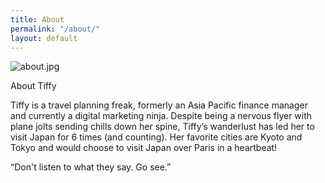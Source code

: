 ```yaml
---
title: About
permalink: "/about/"
layout: default
---
```


![about.jpg](/uploads/about.jpg)

About Tiffy

Tiffy is a travel planning freak, formerly an Asia Pacific finance manager and currently a digital marketing ninja. Despite being a nervous flyer with plane jolts sending chills down her spine, Tiffy’s wanderlust has led her to visit Japan for 6 times (and counting). Her favorite cities are Kyoto and Tokyo and would choose to visit Japan over Paris in a heartbeat! 

“Don't listen to what they say. Go see.”
